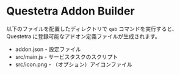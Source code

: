# Questetra Addon Builder

以下のファイルを配置したディレクトリで ```qab``` コマンドを実行すると、Questetra に登録可能なアドオン定義ファイルが生成されます。

 * addon.json - 設定ファイル
 * src/main.js - サービスタスクのスクリプト
 * src/icon.png - （オプション）アイコンファイル